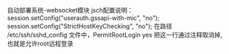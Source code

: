 自动部署系统-websocket模块
jsch配置说明：
session.setConfig("userauth.gssapi-with-mic", "no");
session.setConfig("StrictHostKeyChecking", "no");
在路径 /etc/ssh/sshd_config 文件中，PermitRootLogin yes 把这一行通过注释取消掉,也就是允许root远程登录
